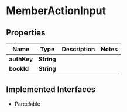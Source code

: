 

# MemberActionInput


## Properties

Name | Type | Description | Notes
------------ | ------------- | ------------- | -------------
**authKey** | **String** |  | 
**bookId** | **String** |  | 


## Implemented Interfaces

* Parcelable


